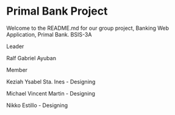 # Primal Bank Project

Welcome to the README.md for our group project, Banking Web Application, Primal Bank.
BSIS-3A

Leader

Ralf Gabriel Ayuban

Member

Keziah Ysabel Sta. Ines - Designing

Michael Vincent Martin - Designing

Nikko Estillo - Designing
